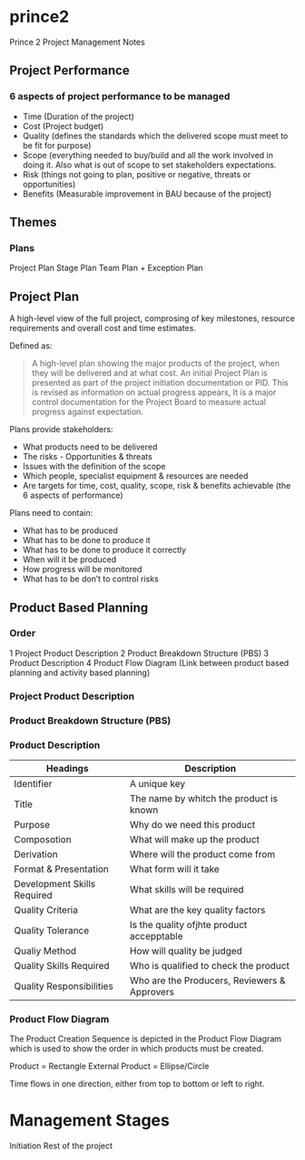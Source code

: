 # prince2
Prince 2 Project Management Notes

## Project Performance

### 6 aspects of project performance to be managed

- Time (Duration of the project)
- Cost (Project budget)
- Quality (defines the standards which the delivered scope must meet to be fit for purpose)
- Scope (everything needed to buy/build and all the work involved in doing it.  Also what is out of scope to set stakeholders expectations. 
- Risk (things not going to plan, positive or negative, threats or opportunities) 
- Benefits (Measurable improvement in BAU because of the project)

## Themes

### Plans

Project Plan
Stage Plan
Team Plan
+
Exception Plan

## Project Plan

A high-level view of the full project, comprosing of key milestones, resource requirements and overall cost and time estimates.

Defined as:

> A high-level plan showing the major products of the project, when they will be delivered and at what cost. An initial Project Plan is presented as part of the project initiation documentation or PID. This is revised as information on actual progress appears,  It is a major control documentation for the Project Board to measure actual progress against expectation.

Plans provide stakeholders:

- What products need to be delivered
- The risks - Opportunities & threats
- Issues with the definition of the scope
- Which people, specialist equipment & resources are needed
- Are targets for time, cost, quality, scope, risk & benefits achievable (the 6 aspects of performance)

Plans need to contain:

- What has to be produced
- What has to be done to produce it
- What has to be done to produce it correctly
- When will it be produced
- How progress will be monitored 
- What has to be don’t to control risks

## Product Based Planning

### Order

1 Project Product Description
2 Product Breakdown Structure (PBS)
3 Product Description
4 Product Flow Diagram (Link between product based planning and activity based planning)

### Project Product Description

### Product Breakdown Structure (PBS)

### Product Description

Headings | Description
-------- | ---------
Identifier | A unique key
Title | The name by whitch the product is known
Purpose | Why do we need this product
Composotion | What will make up the product
Derivation | Where will the product come from
Format & Presentation | What form will it take
Development Skills Required | What skills will be required
Quality Criteria | What are the key quality factors
Quality Tolerance | Is the quality ofjhte product accepptable
Qualiy Method | How will quality be judged
Quality Skills Required | Who is qualified to check the product
Quality Responsibilities | Who are the Producers, Reviewers & Approvers

### Product Flow Diagram

The Product Creation Sequence is depicted in the Product Flow Diagram which is used to show the order in which products must be created.

Product = Rectangle
External Product = Ellipse/Circle

Time flows in one direction, either from top to bottom or left to right.


# Management Stages
Initiation
Rest of the project









